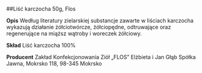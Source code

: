 ##Liść karczocha 50g, Flos

**Opis** Według literatury zielarskiej substancje zawarte w liściach karczocha wykazują działanie żółciotwórcze, żółciopędne, odtruwające oraz regenerujące na miąższ wątroby i woreczek żółciowy. 

**Skład** Liść karczocha 100%

**Producent** Zakład Konfekcjonowania Ziół „FLOS” Elżbieta i Jan Głąb Spółka Jawna, Mokrsko 118, 98-345 Mokrsko
